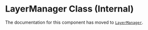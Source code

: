 # LayerManager Class (Internal)

The documentation for this component has moved to [`LayerManager`](/docs/api-reference/internal/layer-manager.md).
